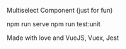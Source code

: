 Multiselect Component (just for fun)

npm run serve
npm run test:unit

Made with love and VueJS, Vuex, Jest

